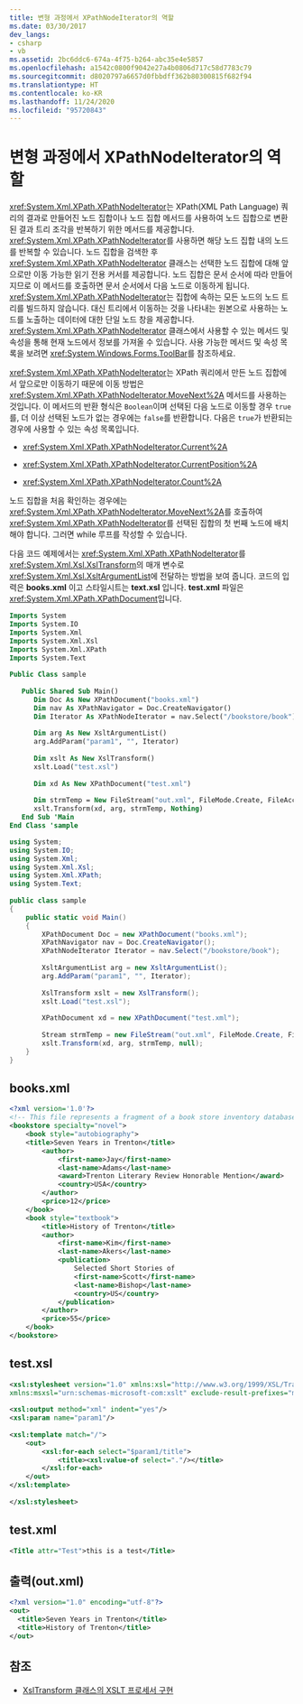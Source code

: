 ```yaml
---
title: 변형 과정에서 XPathNodeIterator의 역할
ms.date: 03/30/2017
dev_langs:
- csharp
- vb
ms.assetid: 2bc6ddc6-674a-4f75-b264-abc35e4e5857
ms.openlocfilehash: a1542c0800f9042e27a4b0806d717c58d7783c79
ms.sourcegitcommit: d8020797a6657d0fbbdff362b80300815f682f94
ms.translationtype: HT
ms.contentlocale: ko-KR
ms.lasthandoff: 11/24/2020
ms.locfileid: "95720843"
---
```

# <a name="xpathnodeiterator-in-transformations"></a>변형 과정에서 XPathNodeIterator의 역할

<xref:System.Xml.XPath.XPathNodeIterator>는 XPath(XML Path Language) 쿼리의 결과로 만들어진 노드 집합이나 노드 집합 메서드를 사용하여 노드 집합으로 변환된 결과 트리 조각을 반복하기 위한 메서드를 제공합니다. <xref:System.Xml.XPath.XPathNodeIterator>를 사용하면 해당 노드 집합 내의 노드를 반복할 수 있습니다. 노드 집합을 검색한 후 <xref:System.Xml.XPath.XPathNodeIterator> 클래스는 선택한 노드 집합에 대해 앞으로만 이동 가능한 읽기 전용 커서를 제공합니다. 노드 집합은 문서 순서에 따라 만들어지므로 이 메서드를 호출하면 문서 순서에서 다음 노드로 이동하게 됩니다. <xref:System.Xml.XPath.XPathNodeIterator>는 집합에 속하는 모든 노드의 노드 트리를 빌드하지 않습니다. 대신 트리에서 이동하는 것을 나타내는 원본으로 사용하는 노드를 노출하는 데이터에 대한 단일 노드 창을 제공합니다. <xref:System.Xml.XPath.XPathNodeIterator> 클래스에서 사용할 수 있는 메서드 및 속성을 통해 현재 노드에서 정보를 가져올 수 있습니다. 사용 가능한 메서드 및 속성 목록을 보려면 <xref:System.Windows.Forms.ToolBar>를 참조하세요.  
  
 <xref:System.Xml.XPath.XPathNodeIterator>는 XPath 쿼리에서 만든 노드 집합에서 앞으로만 이동하기 때문에 이동 방법은 <xref:System.Xml.XPath.XPathNodeIterator.MoveNext%2A> 메서드를 사용하는 것입니다. 이 메서드의 반환 형식은 `Boolean`이며 선택된 다음 노드로 이동할 경우 `true`를, 더 이상 선택된 노드가 없는 경우에는 `false`를 반환합니다. 다음은 `true`가 반환되는 경우에 사용할 수 있는 속성 목록입니다.  
  
- <xref:System.Xml.XPath.XPathNodeIterator.Current%2A>  
  
- <xref:System.Xml.XPath.XPathNodeIterator.CurrentPosition%2A>  
  
- <xref:System.Xml.XPath.XPathNodeIterator.Count%2A>  
  
 노드 집합을 처음 확인하는 경우에는 <xref:System.Xml.XPath.XPathNodeIterator.MoveNext%2A>를 호출하여 <xref:System.Xml.XPath.XPathNodeIterator>를 선택된 집합의 첫 번째 노드에 배치해야 합니다. 그러면 while 루프를 작성할 수 있습니다.  
  
 다음 코드 예제에서는 <xref:System.Xml.XPath.XPathNodeIterator>를 <xref:System.Xml.Xsl.XslTransform>의 매개 변수로 <xref:System.Xml.Xsl.XsltArgumentList>에 전달하는 방법을 보여 줍니다. 코드의 입력은 **books.xml** 이고 스타일시트는 **text.xsl** 입니다. **test.xml** 파일은 <xref:System.Xml.XPath.XPathDocument>입니다.  
  
```vb  
Imports System  
Imports System.IO  
Imports System.Xml  
Imports System.Xml.Xsl  
Imports System.Xml.XPath  
Imports System.Text  
  
Public Class sample  
  
   Public Shared Sub Main()  
      Dim Doc As New XPathDocument("books.xml")  
      Dim nav As XPathNavigator = Doc.CreateNavigator()  
      Dim Iterator As XPathNodeIterator = nav.Select("/bookstore/book")  
  
      Dim arg As New XsltArgumentList()  
      arg.AddParam("param1", "", Iterator)  
  
      Dim xslt As New XslTransform()  
      xslt.Load("test.xsl")  
  
      Dim xd As New XPathDocument("test.xml")  
  
      Dim strmTemp = New FileStream("out.xml", FileMode.Create, FileAccess.ReadWrite)  
      xslt.Transform(xd, arg, strmTemp, Nothing)  
   End Sub 'Main  
End Class 'sample  
```  
  
```csharp  
using System;  
using System.IO;  
using System.Xml;  
using System.Xml.Xsl;  
using System.Xml.XPath;  
using System.Text;  
  
public class sample  
{  
    public static void Main()  
    {  
        XPathDocument Doc = new XPathDocument("books.xml");  
        XPathNavigator nav = Doc.CreateNavigator();  
        XPathNodeIterator Iterator = nav.Select("/bookstore/book");  
  
        XsltArgumentList arg = new XsltArgumentList();  
        arg.AddParam("param1", "", Iterator);  
  
        XslTransform xslt = new XslTransform();  
        xslt.Load("test.xsl");  
  
        XPathDocument xd = new XPathDocument("test.xml");  
  
        Stream strmTemp = new FileStream("out.xml", FileMode.Create, FileAccess.ReadWrite);  
        xslt.Transform(xd, arg, strmTemp, null);  
    }  
}  
```  
  
## <a name="booksxml"></a>books.xml  
  
```xml  
<?xml version='1.0'?>  
<!-- This file represents a fragment of a book store inventory database. -->  
<bookstore specialty="novel">  
    <book style="autobiography">  
    <title>Seven Years in Trenton</title>  
        <author>  
            <first-name>Jay</first-name>  
            <last-name>Adams</last-name>  
            <award>Trenton Literary Review Honorable Mention</award>  
            <country>USA</country>  
        </author>  
        <price>12</price>  
    </book>  
    <book style="textbook">  
        <title>History of Trenton</title>  
        <author>  
            <first-name>Kim</first-name>  
            <last-name>Akers</last-name>  
            <publication>  
                Selected Short Stories of  
                <first-name>Scott</first-name>  
                <last-name>Bishop</last-name>  
                <country>US</country>  
            </publication>  
        </author>  
        <price>55</price>  
    </book>  
</bookstore>  
```  
  
## <a name="testxsl"></a>test.xsl  
  
```xml  
<xsl:stylesheet version="1.0" xmlns:xsl="http://www.w3.org/1999/XSL/Transform"  
xmlns:msxsl="urn:schemas-microsoft-com:xslt" exclude-result-prefixes="msxsl">  
  
<xsl:output method="xml" indent="yes"/>  
<xsl:param name="param1"/>  
  
<xsl:template match="/">  
    <out>  
        <xsl:for-each select="$param1/title">  
            <title><xsl:value-of select="."/></title>  
        </xsl:for-each>  
    </out>  
</xsl:template>  
  
</xsl:stylesheet>  
```  
  
## <a name="testxml"></a>test.xml  
  
```xml  
<Title attr="Test">this is a test</Title>  
```  
  
## <a name="output-outxml"></a>출력(out.xml)  
  
```xml  
<?xml version="1.0" encoding="utf-8"?>  
<out>  
  <title>Seven Years in Trenton</title>  
  <title>History of Trenton</title>  
</out>  
```  
  
## <a name="see-also"></a>참조

- [XslTransform 클래스의 XSLT 프로세서 구현](xsltransform-class-implements-the-xslt-processor.md)
